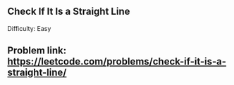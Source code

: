 ## Check If It Is a Straight Line

Difficulty: Easy

## Problem link: https://leetcode.com/problems/check-if-it-is-a-straight-line/
